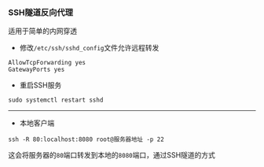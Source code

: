 ### SSH隧道反向代理

适用于简单的内网穿透

- 修改`/etc/ssh/sshd_config`文件允许远程转发
```
AllowTcpForwarding yes
GatewayPorts yes
```
- 重启SSH服务
```
sudo systemctl restart sshd
```

---

- 本地客户端
```
ssh -R 80:localhost:8080 root@服务器地址 -p 22
```

这会将服务器的`80`端口转发到本地的`8080`端口，通过SSH隧道的方式
